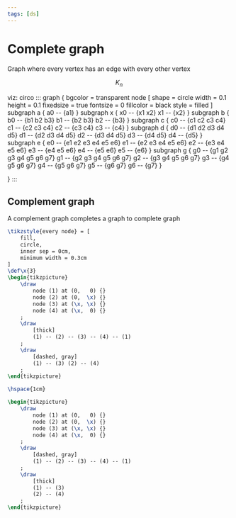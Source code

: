 ```yaml
---
tags: [ds]
---
```


# Complete graph

Graph where every vertex has an edge with every other vertex

$$
K_n
$$

viz: circo
:::
graph {
bgcolor = transparent
node [
shape = circle
width = 0.1
height = 0.1
fixedsize = true
fontsize = 0
fillcolor = black
style = filled
]
subgraph a {
a0 -- {a1}
}
subgraph x {
x0 -- {x1 x2}
x1 -- {x2}
}
subgraph b {
b0 -- {b1 b2 b3}
b1 -- {b2 b3}
b2 -- {b3}
}
subgraph c {
c0 -- {c1 c2 c3 c4}
c1 -- {c2 c3 c4}
c2 -- {c3 c4}
c3 -- {c4}
}
subgraph d {
d0 -- {d1 d2 d3 d4 d5}
d1 -- {d2 d3 d4 d5}
d2 -- {d3 d4 d5}
d3 -- {d4 d5}
d4 -- {d5}
}
subgraph e {
e0 -- {e1 e2 e3 e4 e5 e6}
e1 -- {e2 e3 e4 e5 e6}
e2 -- {e3 e4 e5 e6}
e3 -- {e4 e5 e6}
e4 -- {e5 e6}
e5 -- {e6}
}
subgraph g {
g0 -- {g1 g2 g3 g4 g5 g6 g7}
g1 -- {g2 g3 g4 g5 g6 g7}
g2 -- {g3 g4 g5 g6 g7}
g3 -- {g4 g5 g6 g7}
g4 -- {g5 g6 g7}
g5 -- {g6 g7}
g6 -- {g7}
}

}
:::

## Complement graph

A complement graph completes a graph to complete graph

```latex complementary_graph
\tikzstyle{every node} = [
	fill,
	circle,
	inner sep = 0cm,
	minimum width = 0.3cm
]
\def\x{3}
\begin{tikzpicture}
    \draw
		node (1) at (0,   0) {}
        node (2) at (0,  \x) {}
        node (3) at (\x, \x) {}
        node (4) at (\x,  0) {}
	;
    \draw
		[thick]
		(1) -- (2) -- (3) -- (4) -- (1)
	;
    \draw
		[dashed, gray]
		(1) -- (3) (2) -- (4)
	;
\end{tikzpicture}

\hspace{1cm}

\begin{tikzpicture}
    \draw
        node (1) at (0,   0) {}
        node (2) at (0,  \x) {}
        node (3) at (\x, \x) {}
        node (4) at (\x,  0) {}
    ;
    \draw
        [dashed, gray]
        (1) -- (2) -- (3) -- (4) -- (1)
    ;
    \draw
		[thick]
        (1) -- (3)
        (2) -- (4)
    ;
\end{tikzpicture}
```
